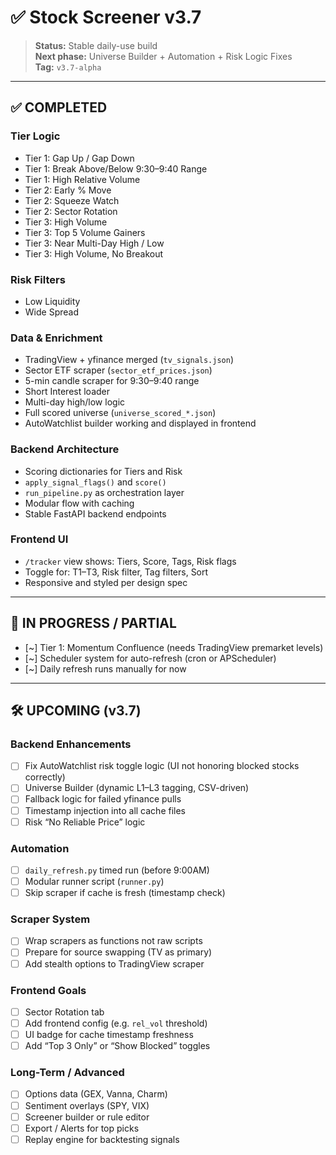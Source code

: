 # ✅ Stock Screener v3.7

> **Status:** Stable daily-use build  
> **Next phase:** Universe Builder + Automation + Risk Logic Fixes  
> **Tag:** `v3.7-alpha`

---

## ✅ COMPLETED

### Tier Logic
- Tier 1: Gap Up / Gap Down  
- Tier 1: Break Above/Below 9:30–9:40 Range  
- Tier 1: High Relative Volume  
- Tier 2: Early % Move  
- Tier 2: Squeeze Watch  
- Tier 2: Sector Rotation  
- Tier 3: High Volume  
- Tier 3: Top 5 Volume Gainers  
- Tier 3: Near Multi-Day High / Low  
- Tier 3: High Volume, No Breakout  

### Risk Filters
- Low Liquidity  
- Wide Spread  

### Data & Enrichment
- TradingView + yfinance merged (`tv_signals.json`)  
- Sector ETF scraper (`sector_etf_prices.json`)  
- 5-min candle scraper for 9:30–9:40 range  
- Short Interest loader  
- Multi-day high/low logic  
- Full scored universe (`universe_scored_*.json`)  
- AutoWatchlist builder working and displayed in frontend  

### Backend Architecture
- Scoring dictionaries for Tiers and Risk  
- `apply_signal_flags()` and `score()`  
- `run_pipeline.py` as orchestration layer  
- Modular flow with caching  
- Stable FastAPI backend endpoints  

### Frontend UI
- `/tracker` view shows: Tiers, Score, Tags, Risk flags  
- Toggle for: T1–T3, Risk filter, Tag filters, Sort  
- Responsive and styled per design spec  

---

## 🔄 IN PROGRESS / PARTIAL

- [~] Tier 1: Momentum Confluence (needs TradingView premarket levels)  
- [~] Scheduler system for auto-refresh (cron or APScheduler)  
- [~] Daily refresh runs manually for now  

---

## 🛠️ UPCOMING (v3.7)

### Backend Enhancements
- [ ] Fix AutoWatchlist risk toggle logic (UI not honoring blocked stocks correctly)  
- [ ] Universe Builder (dynamic L1–L3 tagging, CSV-driven)  
- [ ] Fallback logic for failed yfinance pulls  
- [ ] Timestamp injection into all cache files  
- [ ] Risk “No Reliable Price” logic  

### Automation
- [ ] `daily_refresh.py` timed run (before 9:00AM)  
- [ ] Modular runner script (`runner.py`)  
- [ ] Skip scraper if cache is fresh (timestamp check)  

### Scraper System
- [ ] Wrap scrapers as functions not raw scripts  
- [ ] Prepare for source swapping (TV as primary)  
- [ ] Add stealth options to TradingView scraper  

### Frontend Goals
- [ ] Sector Rotation tab  
- [ ] Add frontend config (e.g. `rel_vol` threshold)  
- [ ] UI badge for cache timestamp freshness  
- [ ] Add “Top 3 Only” or “Show Blocked” toggles  

### Long-Term / Advanced
- [ ] Options data (GEX, Vanna, Charm)  
- [ ] Sentiment overlays (SPY, VIX)  
- [ ] Screener builder or rule editor  
- [ ] Export / Alerts for top picks  
- [ ] Replay engine for backtesting signals  